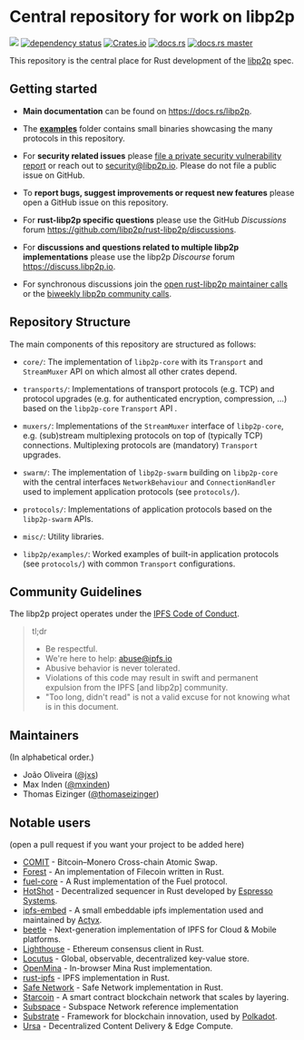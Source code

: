 # Central repository for work on libp2p

<a href="http://libp2p.io/"><img src="https://img.shields.io/badge/project-libp2p-yellow.svg?style=flat-square" /></a>
[![dependency status](https://deps.rs/repo/github/libp2p/rust-libp2p/status.svg?style=flat-square)](https://deps.rs/repo/github/libp2p/rust-libp2p)
[![Crates.io](https://img.shields.io/crates/v/libp2p.svg)](https://crates.io/crates/libp2p)
[![docs.rs](https://img.shields.io/badge/api-rustdoc-blue.svg)](https://docs.rs/libp2p)
[![docs.rs master](https://img.shields.io/badge/docs-master-blueviolet)](https://libp2p.github.io/rust-libp2p/libp2p/)

This repository is the central place for Rust development of the [libp2p](https://libp2p.io) spec.

## Getting started

- **Main documentation** can be found on https://docs.rs/libp2p.

- The **[examples](examples)** folder contains small binaries showcasing the
  many protocols in this repository.

- For **security related issues** please [file a private security vulnerability
  report](https://github.com/libp2p/rust-libp2p/security/advisories/new)
  or reach out to [security@libp2p.io](mailto:security@libp2p.io). Please do not
  file a public issue on GitHub.

- To **report bugs, suggest improvements or request new features** please open a
  GitHub issue on this repository.

- For **rust-libp2p specific questions** please use the GitHub _Discussions_
  forum https://github.com/libp2p/rust-libp2p/discussions.

- For **discussions and questions related to multiple libp2p implementations**
  please use the libp2p _Discourse_ forum https://discuss.libp2p.io.

- For synchronous discussions join the [open rust-libp2p maintainer
  calls](https://github.com/libp2p/rust-libp2p/discussions?discussions_q=open+maintainers+call+)
  or the [biweekly libp2p community calls](https://discuss.libp2p.io/t/libp2p-community-calls/1157).

## Repository Structure

The main components of this repository are structured as follows:

  * `core/`: The implementation of `libp2p-core` with its `Transport` and
    `StreamMuxer` API on which almost all other crates depend.

  * `transports/`: Implementations of transport protocols (e.g. TCP) and protocol upgrades
    (e.g. for authenticated encryption, compression, ...) based on the `libp2p-core` `Transport`
    API .

  * `muxers/`: Implementations of the `StreamMuxer` interface of `libp2p-core`,
    e.g. (sub)stream multiplexing protocols on top of (typically TCP) connections.
    Multiplexing protocols are (mandatory) `Transport` upgrades.

  * `swarm/`: The implementation of `libp2p-swarm` building on `libp2p-core`
    with the central interfaces `NetworkBehaviour` and `ConnectionHandler` used
    to implement application protocols (see `protocols/`).

  * `protocols/`: Implementations of application protocols based on the
    `libp2p-swarm` APIs.

  * `misc/`: Utility libraries.

  * `libp2p/examples/`: Worked examples of built-in application protocols (see `protocols/`)
    with common `Transport` configurations.

## Community Guidelines

The libp2p project operates under the [IPFS Code of
Conduct](https://github.com/ipfs/community/blob/master/code-of-conduct.md).

> tl;dr
>
> - Be respectful.
> - We're here to help: abuse@ipfs.io
> - Abusive behavior is never tolerated.
> - Violations of this code may result in swift and permanent expulsion from the
>   IPFS [and libp2p] community.
> - "Too long, didn't read" is not a valid excuse for not knowing what is in
>   this document.

## Maintainers

(In alphabetical order.)

- João Oliveira ([@jxs](https://github.com/jxs))
- Max Inden ([@mxinden](https://github.com/mxinden/))
- Thomas Eizinger ([@thomaseizinger](https://github.com/thomaseizinger))

## Notable users

(open a pull request if you want your project to be added here)

- [COMIT](https://github.com/comit-network/xmr-btc-swap) - Bitcoin–Monero Cross-chain Atomic Swap.
- [Forest](https://github.com/ChainSafe/forest) - An implementation of Filecoin written in Rust.
- [fuel-core](https://github.com/FuelLabs/fuel-core) - A Rust implementation of the Fuel protocol.
- [HotShot](https://github.com/EspressoSystems/HotShot) - Decentralized sequencer in Rust developed by [Espresso Systems](https://www.espressosys.com/).
- [ipfs-embed](https://github.com/ipfs-rust/ipfs-embed) - A small embeddable ipfs implementation
used and maintained by [Actyx](https://www.actyx.com).
- [beetle](https://github.com/n0-computer/beetle) - Next-generation implementation of IPFS for Cloud & Mobile platforms.
- [Lighthouse](https://github.com/sigp/lighthouse) - Ethereum consensus client in Rust.
- [Locutus](https://github.com/freenet/locutus) - Global, observable, decentralized key-value store.
- [OpenMina](https://github.com/openmina/openmina) - In-browser Mina Rust implementation.
- [rust-ipfs](https://github.com/rs-ipfs/rust-ipfs) - IPFS implementation in Rust.
- [Safe Network](https://github.com/maidsafe/safe_network) - Safe Network implementation in Rust.
- [Starcoin](https://github.com/starcoinorg/starcoin) - A smart contract blockchain network that scales by layering.
- [Subspace](https://github.com/subspace/subspace) - Subspace Network reference implementation
- [Substrate](https://github.com/paritytech/substrate) - Framework for blockchain innovation,
used by [Polkadot](https://www.parity.io/technologies/polkadot/).
- [Ursa](https://github.com/fleek-network/ursa) - Decentralized Content Delivery & Edge Compute.
